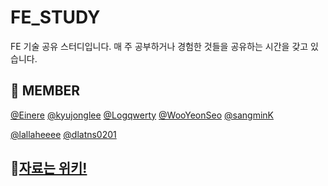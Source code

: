 # FE_STUDY
FE 기술 공유 스터디입니다.
매 주 공부하거나 경험한 것들을 공유하는 시간을 갖고 있습니다.

## 👫 MEMBER
[@Einere](https://github.com/Einere) 
[@kyujonglee](https://github.com/kyujonglee)
[@Logqwerty](https://github.com/Logqwerty)
[@WooYeonSeo](https://github.com/WooYeonSeo)
[@sangminK](https://github.com/sangminK)

[@lallaheeee](https://github.com/lallaheeee)
[@dlatns0201](https://github.com/dlatns0201)

## 🔖[자료는 위키!](https://github.com/WooYeonSeo/FE_STUDY/wiki)

